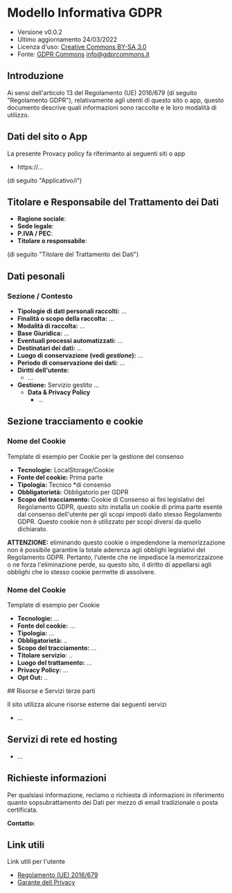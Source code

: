 # Modello Informativa GDPR

* Versione v0.0.2
* Ultimo aggiornamento 24/03/2022
* Licenza d'uso: [Creative Commons BY-SA 3.0](https://creativecommons.org/licenses/by-sa/3.0/deed.it)
* Fonte: [GDPR Commons](https://www.gdprcommons.it) <info@gdprcommons.it>

## Introduzione
Ai sensi dell'articolo 13 del Regolamento (UE) 2016/679 (di seguito "Regolamento GDPR"), relativamente agli utenti di questo sito o app, questo documento descrive quali informazioni sono raccolte e le loro modalità di utilizzo.

## Dati del sito o App 
La presente Provacy policy fa riferimanto ai seguenti siti o app

* https://...

(di seguito "Applicativo/i")

## Titolare e Responsabile del Trattamento dei Dati

* **Ragione sociale**: 
* **Sede legale**: 
* **P.IVA / PEC**:
* **Titolare o responsabile**:

(di seguito "Titolare del Trattamento dei Dati")

## Dati pesonali

### Sezione / Contesto

* **Tipologie di dati personali raccolti:** ...
* **Finalità o scopo della raccolta:** ...
* **Modalità di raccolta:** ...
* **Base Giuridica:** ...
* **Eventuali processi automatizzati:** ...
* **Destinatari dei dati:** ...
* **Luogo di conservazione (vedi *gestione*):** ...
* **Periodo di conservazione dei dati:** ...
* **Diritti dell'utente:** 
	* ...
* **Gestione:** Servizio gestito ...
	* **Data & Privacy Policy**
		* ... 

## Sezione tracciamento e cookie

### Nome del Cookie

Template di esempio per Cookie per la gestione del consenso

* **Tecnologie:** LocalStorage/Cookie
* **Fonte del cookie:** Prima parte
* **Tipologia:** Tecnico *di consenso
* **Obbligatorietà:** Obbligatorio per GDPR
* **Scopo del tracciamento:** Cookie di Consenso ai fini legislativi del Regolamento GDPR, questo sito installa un cookie di prima parte esente dal consenso dell'utente per gli scopi imposti dallo stesso Regolamento GDPR. Questo cookie non è utilizzato per scopi diversi da quello dichiarato.

**ATTENZIONE:** eliminando questo cookie o impedendone la memorizzazione non è possibile garantire la totale aderenza agli obblighi legislativi del Regolamento GDPR. Pertanto, l'utente che ne impedisce la memorizzaizone o ne forza l'eliminazione perde, su questo sito, il diritto di appellarsi agli obblighi che lo stesso cookie permette di assolvere.

### Nome del Cookie

Template di esempio per Cookie

* **Tecnologie:** ...
* **Fonte del cookie:** ...
* **Tipologia:** ...
* **Obbligatorietà:** ..
* **Scopo del tracciamento:** ... 
* **Titolare servizio**: ..
* **Luogo del trattamento:** ... 
* **Privacy Policy:** ... 
* **Opt Out:** .. 

## Risorse e Servizi terze parti

Il sito utilizza alcune risorse esterne dai seguenti servizi

* ...

## Servizi di rete ed hosting

* ...

## Richieste informazioni

Per qualsiasi informazione, reclamo o richiesta di informazioni in riferimento quanto sopsubrattamento dei Dati per mezzo di email tradizionale o posta certificata.

**Contatto:** 

## Link utili

Link utili per l'utente

* [Regolamento (UE) 2016/679](https://eur-lex.europa.eu/legal-content/IT/TXT/?uri=uriserv:OJ.L_.2016.119.01.0001.01.ITA&toc=OJ:L:2016:119:TOC)
* [Garante dell Privacy](https://www.garanteprivacy.it/)
